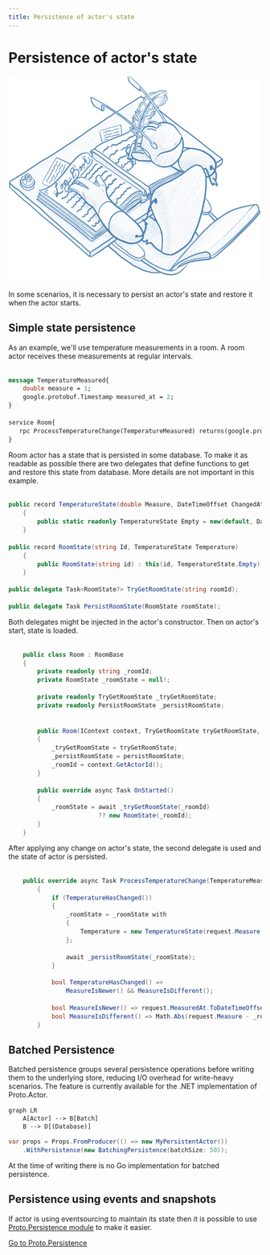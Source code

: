 ```yaml
---
title: Persistence of actor's state
---
```


# Persistence of actor's state

![Persistence Blue](images/Persistence-blue.png)

In some scenarios, it is necessary to persist an actor's state and restore it when the actor starts.

## Simple state persistence

As an example, we'll use temperature measurements in a room. A room actor receives these measurements at regular intervals.

```protobuf

message TemperatureMeasured{
    double measure = 1;
    google.protobuf.Timestamp measured_at = 2;
}

service Room{
   rpc ProcessTemperatureChange(TemperatureMeasured) returns(google.protobuf.Empty) {}
}

```

Room actor has a state that is persisted in some database. To make it as readable as possible there are two delegates that define functions to get and restore this state from database. More details are not important in this example.

```csharp

public record TemperatureState(double Measure, DateTimeOffset ChangedAt)
    {
        public static readonly TemperatureState Empty = new(default, DateTimeOffset.MinValue);
    }

public record RoomState(string Id, TemperatureState Temperature)
    {
        public RoomState(string id) : this(id, TemperatureState.Empty) { }
    }

public delegate Task<RoomState?> TryGetRoomState(string roomId);

public delegate Task PersistRoomState(RoomState roomState);

```

Both delegates might be injected in the actor's constructor. Then on actor's start, state is loaded.

``` csharp

    public class Room : RoomBase
    {
        private readonly string _roomId;
        private RoomState _roomState = null!;

        private readonly TryGetRoomState _tryGetRoomState;
        private readonly PersistRoomState _persistRoomState;
        

        public Room(IContext context, TryGetRoomState tryGetRoomState, PersistRoomState persistRoomState) : base(context)
        {
            _tryGetRoomState = tryGetRoomState;
            _persistRoomState = persistRoomState;
            _roomId = context.GetActorId();
        }

        public override async Task OnStarted()
        {
            _roomState = await _tryGetRoomState(_roomId)
                         ?? new RoomState(_roomId);
        }
    }

```

After applying any change on actor's state, the second delegate is used and the state of actor is persisted.

```csharp

    public override async Task ProcessTemperatureChange(TemperatureMeasured request)
        {
            if (TemperatureHasChanged())
            {
                _roomState = _roomState with
                {
                    Temperature = new TemperatureState(request.Measure, request.MeasuredAt.ToDateTimeOffset())
                };

                await _persistRoomState(_roomState);
            }

            bool TemperatureHasChanged() =>
                MeasureIsNewer() && MeasureIsDifferent();

            bool MeasureIsNewer() => request.MeasuredAt.ToDateTimeOffset() > _roomState.Temperature.ChangedAt;
            bool MeasureIsDifferent() => Math.Abs(request.Measure - _roomState.Temperature.Measure) > 0.01;
        }

```

## Batched Persistence

Batched persistence groups several persistence operations before writing them to the underlying
store, reducing I/O overhead for write-heavy scenarios. The feature is currently available for the
.NET implementation of Proto.Actor.

```mermaid
graph LR
    A[Actor] --> B[Batch]
    B --> D[(Database)]
```

```csharp
var props = Props.FromProducer(() => new MyPersistentActor())
    .WithPersistence(new BatchingPersistence(batchSize: 50));
```

At the time of writing there is no Go implementation for batched persistence.

## Persistence using events and snapshots

If actor is using eventsourcing to maintain its state then it is possible to use [Proto.Persistence module](persistence-proto-persistence.md) to make it easier.

[Go to Proto.Persistence](persistence-proto-persistence.md)
